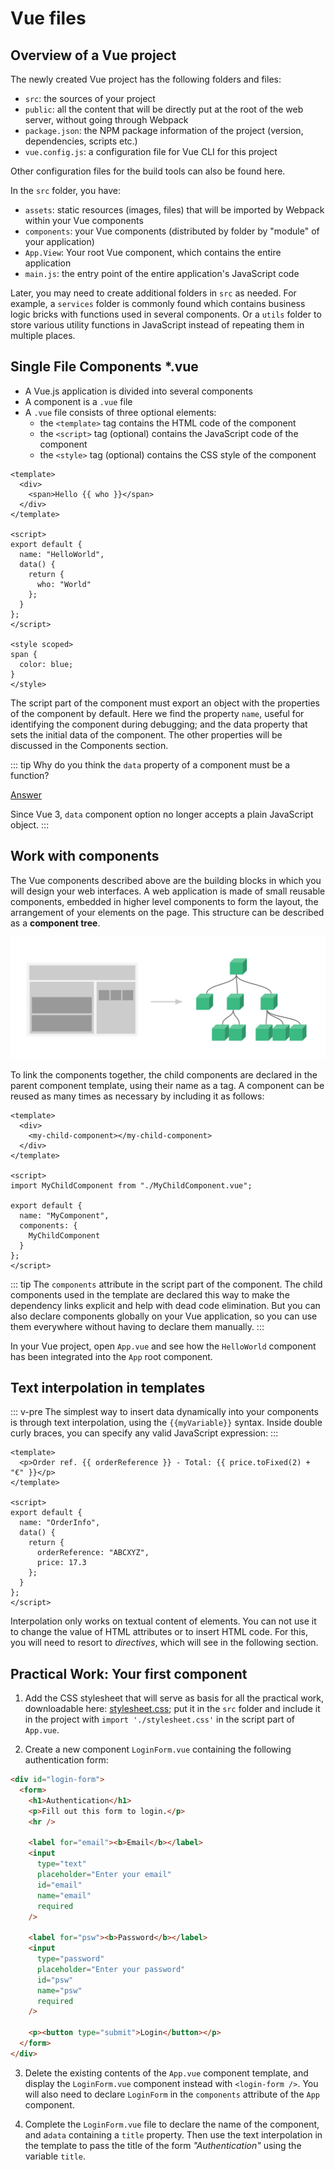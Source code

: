 # Vue files

## Overview of a Vue project

The newly created Vue project has the following folders and files:

- `src`: the sources of your project
- `public`: all the content that will be directly put at the root of the web server, without going through Webpack
- `package.json`: the NPM package information of the project (version, dependencies, scripts etc.)
- `vue.config.js`: a configuration file for Vue CLI for this project

Other configuration files for the build tools can also be found here.

In the `src` folder, you have:

- `assets`: static resources (images, files) that will be imported by Webpack within your Vue components
- `components`: your Vue components (distributed by folder by "module" of your application)
- `App.View`: Your root Vue component, which contains the entire application
- `main.js`: the entry point of the entire application's JavaScript code

Later, you may need to create additional folders in `src` as needed. For example, a `services` folder is commonly found which contains business logic bricks with functions used in several components. Or a `utils` folder to store various utility functions in JavaScript instead of repeating them in multiple places.

## Single File Components \*.vue

- A Vue.js application is divided into several components
- A component is a `.vue` file
- A `.vue` file consists of three optional elements:
  - the `<template>` tag contains the HTML code of the component
  - the `<script>` tag (optional) contains the JavaScript code of the component
  - the `<style>` tag (optional) contains the CSS style of the component

```vue
<template>
  <div>
    <span>Hello {{ who }}</span>
  </div>
</template>

<script>
export default {
  name: "HelloWorld",
  data() {
    return {
      who: "World"
    };
  }
};
</script>

<style scoped>
span {
  color: blue;
}
</style>
```

The script part of the component must export an object with the properties of the component by default. Here we find the property `name`, useful for identifying the component during debugging; and the data property that sets the initial data of the component. The other properties will be discussed in the Components section.

::: tip
Why do you think the `data` property of a component must be a function?

[Answer](https://vuejs.org/v2/guide/components.html#data-Must-Be-a-Function)

Since Vue 3, `data` component option no longer accepts a plain JavaScript object.
:::

## Work with components

The Vue components described above are the building blocks in which you will design your web interfaces. A web application is made of small reusable components, embedded in higher level components to form the layout, the arrangement of your elements on the page. This structure can be described as a **component tree**.

![Component tree](../assets/component-tree.png)

To link the components together, the child components are declared in the parent component template, using their name as a tag. A component can be reused as many times as necessary by including it as follows:

```vue
<template>
  <div>
    <my-child-component></my-child-component>
  </div>
</template>

<script>
import MyChildComponent from "./MyChildComponent.vue";

export default {
  name: "MyComponent",
  components: {
    MyChildComponent
  }
};
</script>
```

::: tip
The `components` attribute in the script part of the component. The child components used in the template are declared this way to make the dependency links explicit and help with dead code elimination. But you can also declare components globally on your Vue application, so you can use them everywhere without having to declare them manually.
:::

In your Vue project, open `App.vue` and see how the `HelloWorld` component has been integrated into the `App` root component.

## Text interpolation in templates

::: v-pre
The simplest way to insert data dynamically into your components is through text interpolation, using the `{{myVariable}}` syntax. Inside double curly braces, you can specify any valid JavaScript expression:
:::

```vue
<template>
  <p>Order ref. {{ orderReference }} - Total: {{ price.toFixed(2) + "€" }}</p>
</template>

<script>
export default {
  name: "OrderInfo",
  data() {
    return {
      orderReference: "ABCXYZ",
      price: 17.3
    };
  }
};
</script>
```

Interpolation only works on textual content of elements. You can not use it to change the value of HTML attributes or to insert HTML code. For this, you will need to resort to _directives_, which will see in the following section.

## Practical Work: Your first component

1. Add the CSS stylesheet that will serve as basis for all the practical work, downloadable here: [stylesheet.css](https://worldline.github.io/vuejs-training/stylesheet.css); put it in the `src` folder and include it in the project with `import './stylesheet.css'` in the script part of `App.vue`.

2. Create a new component `LoginForm.vue` containing the following authentication form:

```html
<div id="login-form">
  <form>
    <h1>Authentication</h1>
    <p>Fill out this form to login.</p>
    <hr />

    <label for="email"><b>Email</b></label>
    <input
      type="text"
      placeholder="Enter your email"
      id="email"
      name="email"
      required
    />

    <label for="psw"><b>Password</b></label>
    <input
      type="password"
      placeholder="Enter your password"
      id="psw"
      name="psw"
      required
    />

    <p><button type="submit">Login</button></p>
  </form>
</div>
```

3. Delete the existing contents of the `App.vue` component template, and display the `LoginForm.vue` component instead with `<login-form />`. You will also need to declare `LoginForm` in the `components` attribute of the `App` component.

4. Complete the `LoginForm.vue` file to declare the name of the component, and a`data` containing a `title` property. Then use the text interpolation in the template to pass the title of the form _"Authentication"_ using the variable `title`.
